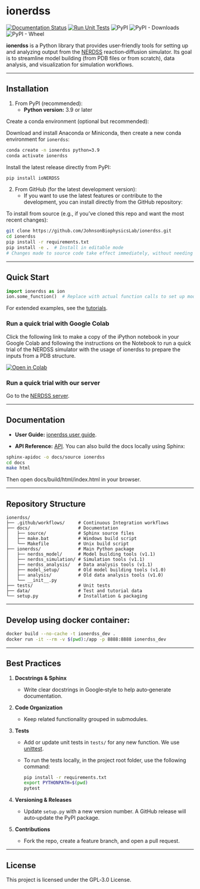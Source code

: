 # ionerdss
[![Documentation Status](https://readthedocs.org/projects/ionerdss/badge/?version=latest)](https://ionerdss.readthedocs.io/en/latest/?badge=latest)
[![Run Unit Tests](https://github.com/JohnsonBiophysicsLab/ionerdss/actions/workflows/unittest.yml/badge.svg?branch=main&event=push)](https://github.com/JohnsonBiophysicsLab/ionerdss/actions/workflows/unittest.yml)
![PyPI](https://img.shields.io/pypi/v/ioNERDSS.svg)
![PyPI - Downloads](https://img.shields.io/pypi/dm/ioNERDSS.svg)
![PyPI - Wheel](https://img.shields.io/pypi/wheel/ioNERDSS.svg)

**ionerdss** is a Python library that provides user‐friendly tools for setting up and analyzing output from the [NERDSS](https://github.com/JohnsonBiophysicsLab/NERDSS) reaction‐diffusion simulator. Its goal is to streamline model building (from PDB files or from scratch), data analysis, and visualization for simulation workflows.

---

## Installation

1. From PyPI (recommended):
   - **Python version:** 3.9 or later

Create a conda environment (optional but recommended):

Download and install Anaconda or Miniconda, then create a new conda environment for `ionerdss`:

```bash
conda create -n ionerdss python=3.9
conda activate ionerdss
```

Install the latest release directly from PyPI:

```bash
pip install ioNERDSS
```

2. From GitHub (for the latest development version):
   - If you want to use the latest features or contribute to the development, you can install directly from the GitHub repository:

To install from source (e.g., if you’ve cloned this repo and want the most recent changes):

```bash
git clone https://github.com/JohnsonBiophysicsLab/ionerdss.git
cd ionerdss
pip install -r requirements.txt
pip install -e .  # Install in editable mode
# Changes made to source code take effect immediately, without needing to reinstall
```

---

## Quick Start

```python
import ionerdss as ion
ion.some_function()  # Replace with actual function calls to set up model and analyze results
```

For extended examples, see the [tutorials](https://ionerdss.readthedocs.io/en/latest/ionerdss_tutorials.html).

### Run a quick trial with Google Colab

Click the following link to make a copy of the iPython notebook in your Google Colab and following the instructions on the Notebook to run a quick trial of the NERDSS simulator with the usage of ionerdss to prepare the inputs from a PDB structure.

[![Open in Colab](https://colab.research.google.com/assets/colab-badge.svg)](https://colab.research.google.com/github/JohnsonBiophysicsLab/ionerdss/blob/main/docs/Run_NERDSS_colab.ipynb?copy=true)

### Run a quick trial with our server

Go to the [NERDSS server](http://52.15.142.149:5000/).

---

## Documentation
- **User Guide:** [ionerdss user guide](https://ionerdss.readthedocs.io/en/latest/ionerdss_documentation_v1_1.html).

- **API Reference:** [API](https://ionerdss.readthedocs.io/en/latest/ionerdss.html). You can also build the docs locally using Sphinx:
```bash
sphinx-apidoc -o docs/source ionerdss
cd docs
make html
```
Then open docs/build/html/index.html in your browser.

---

## Repository Structure
```
ionerdss/
├── .github/workflows/     # Continuous Integration workflows
├── docs/                  # Documentation
│   ├── source/            # Sphinx source files
│   ├── make.bat           # Windows build script
│   └── Makefile           # Unix build script
├── ionerdss/              # Main Python package
│   ├── nerdss_model/      # Model building tools (v1.1)
│   ├── nerdss_simulation/ # Simulation tools (v1.1)
│   ├── nerdss_analysis/   # Data analysis tools (v1.1)
│   ├── model_setup/       # Old model building tools (v1.0)
│   ├── analysis/          # Old data analysis tools (v1.0)
│   └── __init__.py 
├── tests/                 # Unit tests
├── data/                  # Test and tutorial data
└── setup.py               # Installation & packaging
```

---

## Develop using docker container:  
```bash
docker build --no-cache -t ionerdss_dev . 
docker run -it --rm -v $(pwd):/app -p 8888:8888 ionerdss_dev
```

---

## Best Practices

1. **Docstrings & Sphinx**  
   - Write clear docstrings in Google‐style to help auto‐generate documentation.

2. **Code Organization**  
   - Keep related functionality grouped in submodules.

3. **Tests**  
   - Add or update unit tests in `tests/` for any new function. We use [unittest](https://docs.python.org/3/library/unittest.html).

   - To run the tests locally, in the project root folder, use the following command:
     ```bash
     pip install -r requirements.txt
     export PYTHONPATH=$(pwd)
     pytest
     ```

4. **Versioning & Releases**  
   - Update `setup.py` with a new version number. A GitHub release will auto‐update the PyPI package.

5. **Contributions**  
   - Fork the repo, create a feature branch, and open a pull request.

---

## License
This project is licensed under the GPL‐3.0 License.
